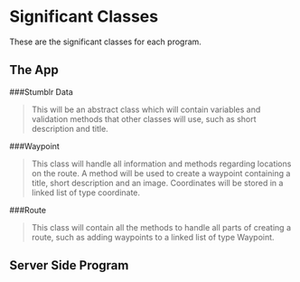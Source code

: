 Significant Classes
=========

These are the significant classes for each program.

The App
-------
###Stumblr Data
>This will be an abstract class which will contain variables and validation methods that other classes will use, such as short description and title.

###Waypoint 
>This class will handle all information and methods regarding locations on the route. A method will be used to create a waypoint containing a title, short description and an image. Coordinates will be stored in a linked list of type coordinate.

###Route
>This class will contain all the methods to handle all parts of creating a route, such as adding waypoints to a linked list of type Waypoint. 

Server Side Program
-------------------
